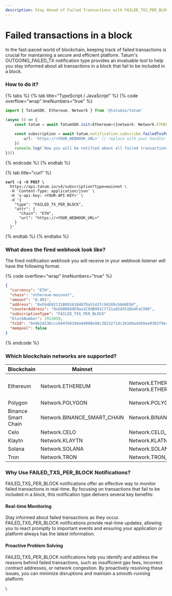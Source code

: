 ```yaml
---
description: Stay Ahead of Failed Transactions with FAILED_TXS_PER_BLOCK Notifications
---
```


# Failed transactions in a block

In the fast-paced world of blockchain, keeping track of failed transactions is crucial for maintaining a secure and efficient platform. Tatum's OUTGOING\_FAILED\_TX notification type provides an invaluable tool to help you stay informed about all transactions in a block that fail to be included in a block.

### How to do it?

{% tabs %}
{% tab title="TypeScript / JavaScript" %}
{% code overflow="wrap" lineNumbers="true" %}
```typescript
import { TatumSDK, Ethereum, Network } from '@tatumio/tatum'

(async () => {
    const tatum = await TatumSDK.init<Ethereum>({network: Network.ETHEREUM})
    
    const subscription = await tatum.notification.subscribe.failedTxsPerBlock({
        url: 'https://<YOUR_WEBHOOK_URL>' // replace with your handler URL
    })
    console.log(`Now you will be notified about all failed transactions`)
})()
```
{% endcode %}
{% endtab %}

{% tab title="curl" %}
<pre class="language-bash" data-overflow="wrap" data-line-numbers><code class="lang-bash"><strong>curl -i -X POST \
</strong>  https://api.tatum.io/v4/subscription?type=mainnet \
  -H 'Content-Type: application/json' \
  -H 'x-api-key: &#x3C;YOUR-API-KEY>' \
  -d '{
    "type": "FAILED_TX_PER_BLOCK",
    "attr": {
      "chain": "ETH",
      "url": "https://&#x3C;YOUR_WEBHOOK_URL>"
    }
  }'
</code></pre>
{% endtab %}
{% endtabs %}

### What does the fired webhook look like?

The fired notification webhook you will receive in your webhook listener will have the following format.

{% code overflow="wrap" lineNumbers="true" %}
```json
{
  "currency": "ETH",
  "chain": "ethereum-mainnet",
  "amount": "0.001",
  "address": "0xF64E82131BE01618487Da5142fc9d289cbb60E9d",
  "counterAddress": "0x690B9A9E9aa1C9dB991C7721a92d351Db4FaC990",
  "subscriptionType": "FAILED_TXS_PER_BLOCK"
  "blockNumber": 2913059,
  "txId": "0x062d236ccc044f68194a04008e98c3823271dc26160a4db9ae9303f9ecfc7bf6",
  "mempool": false
}
```
{% endcode %}

### Which blockchain networks are supported?

| Blockchain          | Mainnet                       | Testnet                                                    |
| ------------------- | ----------------------------- | ---------------------------------------------------------- |
| Ethereum            | Network.ETHEREUM              | <p>Network.ETHEREUM_SEPOLIA<br>Network.ETHEREUM_GOERLI</p> |
| Polygon             | Network.POLYGON               | Network.POLYGON\_MUMBAI                                    |
| Binance Smart Chain | Network.BINANCE\_SMART\_CHAIN | Network.BINANCE\_SMART\_CHAIN\_TESTNET                     |
| Celo                | Network.CELO                  | Network.CELO\_ALFAJORES                                    |
| Klaytn              | Network.KLAYTN                | Network.KLATN\_BAOBAB                                      |
| Solana              | Network.SOLANA                | Network.SOLANA\_DEVNET                                     |
| Tron                | Network.TRON                  | Network.TRON\_SHASTA                                       |

### Why Use FAILED\_TXS\_PER\_BLOCK Notifications?

FAILED\_TXS\_PER\_BLOCK notifications offer an effective way to monitor failed transactions in real-time. By focusing on transactions that fail to be included in a block, this notification type delivers several key benefits:

#### Real-time Monitoring

Stay informed about failed transactions as they occur. FAILED\_TXS\_PER\_BLOCK notifications provide real-time updates, allowing you to react promptly to important events and ensuring your application or platform always has the latest information.

#### Proactive Problem Solving

FAILED\_TXS\_PER\_BLOCK notifications help you identify and address the reasons behind failed transactions, such as insufficient gas fees, incorrect contract addresses, or network congestion. By proactively resolving these issues, you can minimize disruptions and maintain a smooth-running platform.

\
